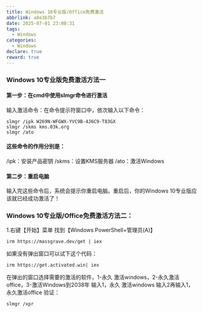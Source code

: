 ```yaml
---
title: Windows 10专业版/Office免费激活
abbrlink: a8e3b7b7
date: 2025-07-01 23:08:31
tags:
  - Windows
categories:
  - Windows
declare: true
reward: true
---
```


###  Windows 10专业版免费激活方法一

#### 第一步：在cmd中使用slmgr命令进行激活
输入激活命令：在命令提示符窗口中，依次输入以下命令：
```
slmgr /ipk W269N-WFGWX-YVC9B-4J6C9-T83GX
slmgr /skms kms.03k.org
slmgr /ato
```

<!-- more -->

#### 这些命令的作用分别是：
/ipk：安装产品密钥
/skms：设置KMS服务器
/ato：激活Windows

#### 第二步：重启电脑
输入完这些命令后，系统会提示你重启电脑。重启后，你的Windows 10专业版应该就已经成功激活了！

###   Windows 10专业版/Office免费激活方法二：
1.右键【开始】菜单
找到【Windows PowerShell+管理员(A)】
```
irm https://massgrave.dev/get | iex
```
如果没有弹出窗口可以试下这个代码：
```
irm https://get.activated.win| iex
```
在弹出的窗口选择需要的激活的软件，1-永久 激活windows，2-永久激活office，3-激活Windows到2038年
输入1，永久 激活windows
输入2再输入1，永久激活office
验证：
```
slmgr /xpr
```